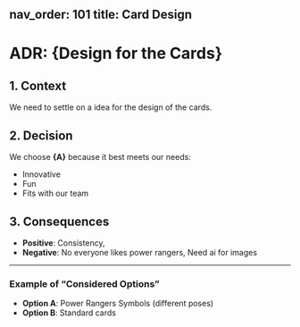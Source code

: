 nav_order: 101
title: Card Design
---

# ADR: {Design for the Cards}

## 1. Context
We need to settle on a idea for the design of the cards.

## 2. Decision
We choose **{A}** because it best meets our needs:  
- Innovative
- Fun
- Fits with our team  

## 3. Consequences
- **Positive**: Consistency,   
- **Negative**: No everyone likes power rangers, Need ai for images

---

### Example of “Considered Options”
- **Option A**: Power Rangers Symbols (different poses)
- **Option B**: Standard cards   
